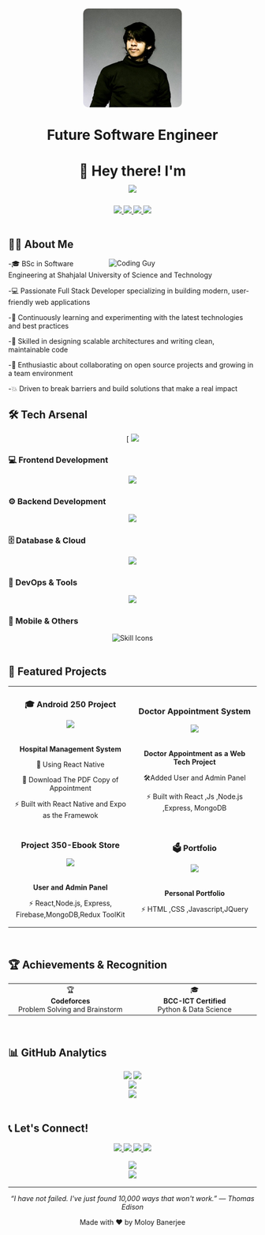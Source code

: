 <div align="center">
  <img align="center" alt="Moloy Banerjee" width="200" src="pro.jpg" style="border-radius: 10px; margin-top: 20px;" />

  <h1>Future Software Engineer</h1>
</div>

<h1 align="center">
  👋
  Hey there! I'm 
  <br/>
  <img src="https://readme-typing-svg.demolab.com?font=Righteous&size=28&duration=3000&pause=1000&color=0E7490&center=true&vCenter=true&width=450&lines=Moloy+Banerjee;Full+Stack+MERN+Developer;Open+Source+Contributor;Software+Engineer" />
</h1>

<div align="center">
   <a href="https://itsmoloy.github.io/Portfolio/">
     <img src="https://img.shields.io/badge/Portfolio-255E63?style=for-the-badge&logo=About.me&logoColor=white" />
  </a>
  <a href="mailto:moloy21@student.sust.edu">
    <img src="https://img.shields.io/badge/Gmail-D14836?style=for-the-badge&logo=gmail&logoColor=white" />
  </a>
  <a href="https://linkedin.com/in/Moloy_Banerjee/">
    <img src="https://img.shields.io/badge/LinkedIn-0077B5?style=for-the-badge&logo=linkedin&logoColor=white" />
  </a>
  <a href="https://github.com/ItsMoloy">
    <img src="https://img.shields.io/badge/GitHub-100000?style=for-the-badge&logo=github&logoColor=white" />
  </a>
</div>

<br/>

## 👨‍💻 About Me

<img align="right" alt="Coding Guy" width="300" src="https://media.giphy.com/media/JIX9t2j0ZTN9S/giphy.gif">


-🎓 BSc in Software Engineering at Shahjalal University of Science and Technology

-💻 Passionate Full Stack Developer specializing in building modern, user-friendly web applications

-🌱 Continuously learning and experimenting with the latest technologies and best practices

-🔧 Skilled in designing scalable architectures and writing clean, maintainable code

-🤝 Enthusiastic about collaborating on open source projects and growing in a team environment

-💥 Driven to break barriers and build solutions that make a real impact
<br/>

## 🛠️ Tech Arsenal

<div align="center">
 [ <img src="https://readme-typing-svg.demolab.com?font=Righteous&size=25&duration=2000&pause=500&color=F39C12&center=true&vCenter=true&width=1000&lines=Full+Stack+Developer+%7C+MERN+Specialist+%7C+Problem+Solver" />
</div>

### 💻 Frontend Development

<div align="center">
  <img src="https://skillicons.dev/icons?i=react,js,ts,html,css,tailwind,materialui,redux,bootstrap" />
</div>

### ⚙️ Backend Development

<div align="center">
  <img src="https://skillicons.dev/icons?i=nodejs,express,python,java,cpp,php,graphql" />
</div>

### 🗄️ Database & Cloud

<div align="center">
  <img src="https://skillicons.dev/icons?i=mongodb,mysql,firebase,supabase,cloudflare" />
</div>

### 🔧 DevOps & Tools

<div align="center">
  <img src="https://skillicons.dev/icons?i=git,github,vercel,vscode,postman,figma" />
</div>

### 📱 Mobile & Others

<div style="text-align: center;">
  <img src="https://skillicons.dev/icons?i=androidstudio,flutter,dart,tensorflow,opencv,kotlin,reactnative" 
       alt="Skill Icons" 
       style="max-width: 100%; height: auto; display: inline-block;" />
</div>


<br/>

## 🚀 Featured Projects

<div align="center">
  <table>
    <tr>
      <td width="50%">
        <h3 align="center">🎓 Android 250 Project </h3>
        <div align="center">
          <a href="https://github.com/ItsMoloy/Android_250.git" target="_blank">
            <img src="https://img.shields.io/badge/Live-Demo-success?style=for-the-badge&logo=vercel" />
          </a>
          <br/><br/>
          <p><strong>Hospital Management System</strong></p>
          <p>🔐 Using React Native</p>
          <p>👥 Download The PDF Copy of Appointment</p>
          <p>⚡ Built with React Native and Expo as the Framewok</p>
        </div>
      </td>
      <td width="50%">
        <h3 align="center">Doctor Appointment System</h3>
        <div align="center">
          <a href="https://github.com/ItsMoloy/Doctor-Appointment-System.git" target="_blank">
            <img src="https://img.shields.io/badge/Live-Demo-success?style=for-the-badge&logo=vercel" />
          </a>
          <br/><br/>
          <p><strong>Doctor Appointment as a Web Tech Project</strong></p>
          <p>🛠️Added User and Admin Panel</p>
          <p>⚡ Built with React ,Js ,Node.js ,Express, MongoDB </p>
        </div>
      </td>
    </tr>
    <tr>
      <td width="50%">
        <h3 align="center">Project 350-Ebook Store</h3>
        <div align="center">
          <a href="https://github.com/ItsMoloy/Ebook-store" target="_blank">
            <img src="https://img.shields.io/badge/Source-Code-blue?style=for-the-badge&logo=github" />
          </a>
          <br/><br/>
          <p><strong>User and Admin Panel</strong></p>
          <p>⚡ React,Node.js, Express, Firebase,MongoDB,Redux ToolKit </p>
        </div>
      </td>
      <td width="50%">
        <h3 align="center">🗳️ Portfolio</h3>
        <div align="center">
          <a href="https://github.com/Amitsharma2468/Happy-Voting" target="_blank">
            <img src="https://img.shields.io/badge/Source-Code-blue?style=for-the-badge&logo=github" />
          </a>
          <br/><br/>
          <p><strong>Personal Portfolio</strong></p>
          <p>⚡ HTML ,CSS ,Javascript,JQuery</p>
        </div>
      </td>
    </tr>
  </table>
</div>

<br/>

## 🏆 Achievements & Recognition

<div align="center">
  <table>
    <tr>
      <td align="center" width="25%">
        🏆
        <br/><strong>Codeforces </strong>
        <br/>Problem Solving and Brainstorm
      </td>
      <td align="center" width="25%">
        🎓
        <br/><strong>BCC-ICT Certified</strong>
        <br/>Python & Data Science
      </td>
    </tr>
  </table>
</div>

<br/>

## 📊 GitHub Analytics

<div align="center">
  <img height="180em" src="https://github-readme-stats.vercel.app/api?username=ItsMoloy&show_icons=true&theme=tokyonight&include_all_commits=true&count_private=true"/>
  <img height="180em" src="https://github-readme-stats.vercel.app/api/top-langs/?username=ItsMoloy&layout=compact&langs_count=8&theme=tokyonight"/>
</div>

<div align="center">
  <img src="https://github-readme-streak-stats.herokuapp.com/?user=ItsMoloy&theme=tokyonight" />
</div>

<div align="center">
  <img src="https://github-readme-activity-graph.vercel.app/graph?username=ItsMoloy&theme=tokyo-night" />
</div>

<br/>

## 📞 Let's Connect!

<div align="center">
  <a href="https://itsmoloy.github.io/Portfolio/" target="_blank">
    <img src="https://img.shields.io/badge/🌐_Portfolio-FF6B6B?style=for-the-badge&logoColor=white" />
  </a>
  <a href="mailto:moloy21@student.sust.edu" target="_blank">
    <img src="https://img.shields.io/badge/📧_Email-4ECDC4?style=for-the-badge&logoColor=white" />
  </a>
  <a href="https://linkedin.com/in/Moloy_Banerjeet/" target="_blank">
    <img src="https://img.shields.io/badge/🔗_LinkedIn-45B7D1?style=for-the-badge&logoColor=white" />
  </a>
  <a href="https://github.com/ItsMoloy" target="_blank">
    <img src="https://img.shields.io/badge/💻_GitHub-96CEB4?style=for-the-badge&logoColor=white" />
  </a>
</div>

<br/>

<div align="center">
  <img src="https://quotes-github-readme.vercel.app/api?type=vertical&theme=radical" />
</div>

<div align="center">
  <img src="https://capsule-render.vercel.app/api?type=rounded&color=auto&height=100&section=footer" />
</div>


---

<div align="center">
  <p><em>“I have not failed. I've just found 10,000 ways that won't work.” — Thomas Edison</em></p>
  <p>Made with ❤️ by Moloy Banerjee</p>
</div>
